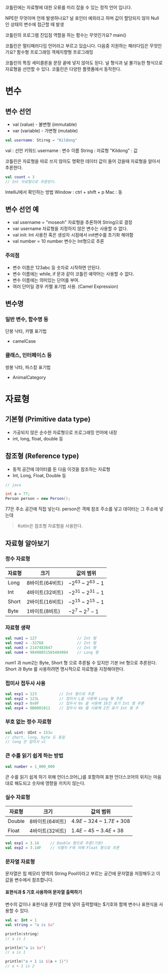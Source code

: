 코틀린에는 자료형에 대한 오류를 미리 잡을 수 있는 정적 언어 입니다.

NPE란 무엇이며 언제 발생하나요?
널 포인터 예외라고 하며 값이 할당되지 않아 Null 인 상태의 변수에 접근할 때 발생

코틀린의 프로그램 진입점 역할을 하는 함수는 무엇인가요?
main()

코틀린은 멀티패러다임 언어라고 부르고 있습니다. 다음중 지원하는 패러다임은 무엇인가요?
함수형 프로그래밍
객체지향형 프로그래밍

코틀린의 특징
세미콜론을 문장 끝에 넣지 않아도 된다.
널 형식과 널 불가능한 형식으로 자료형을 선언할 수 있다.
코틀린은 다양한 플랫폼에서 동작한다.

# 변수
## 변수 선언

- val (value) - 불변형 (immutable)
- var (variable) - 가변형 (mutable)

```kotlin
val username: Stirng = "Kildong"
```

val : 선언 키워드
username : 변수 이름
String : 자료형
"Kildong" : 값

코틀린은 자료형을 따로 쓰지 않아도 명확한 데이터 값이 들어 갔을때 자료형을 알아서 추론한다.

```kotlin
val count = 3
// Int 자료형으로 추론된다.
```
IntelliJ에서 확인하는 방법
Window : ctrl + shift + p
Mac : 동

## 변수 선언 예
- val username = "moseoh"
  자료형을 추론하여 String으로 결정
- var username
  자료형을 지정하지 않은 변수는 사용할 수 없다.
- val init: Int
  사용전 혹은 생성자 시점에서 init변수를 초기화 해야함
- val number = 10 
  number 변수는 Int형으로 추론
  
### 주의점
- 변수 이름은 123abc 등 숫자로 시작하면 안된다.
- 변수 이름에는 while, if 문과 같이 코틀린 예약어는 사용할 수 없다.
- 변수 이름에는 의미있는 단어를 부여.
- 여러 단어일 경우 카멜 표기법 사용. (Camel Expression)

## 변수명
### 일반 변수, 함수명 등
단봉 낙타, 카멜 표기법
- camelCase

### 클래스, 인터페이스 등
쌍봉 낙타, 파스칼 표기법
- AnimalCategory

# 자료형
## 기본형 (Primitive data type)
- 가공되지 않은 순수한 자료형으로 프로그래밍 언어에 내장
- int, long, float, double 등

## 참조형 (Reference type)
- 동적 공간에 데이터를 둔 다음 이것을 참조하는 자료형
- Int, Long, Float, Double 등

```java
// java

int a = 77;
Person person = new Person();
```
77은 주소 공간에 직접 넣는다.
person은 객체 참조 주소를 넣고 데이터는 그 주소에 넣는데

>Kotlin은 참조형 자료형을 사용한다.

## 자료형 알아보기
### 정수 자료형

|자료형|크기|값의 범위|
|---|---|---|
|Long|8바이트(64비트)|$-2^{63}$ ~ $2^{63}-1$
|Int|4바이트(32비트)|$-2^{31}$ ~ $2^{31}-1$
|Short|2바이트(16비트)|$-2^{15}$ ~ $2^{15}-1$
|Byte|1바이트(8비트)|$-2^{7}$ ~ $2^{7}-1$

### 자료형 생략

```kotlin
val num1 = 127                  // Int 형
val num2 = -32768               // Int 형
val num3 = 2147483647           // Int 형
val num4 = 98498051565484984    // Long 형
```

num1 과 num2는 Byte, Short 형 으로 추론될 수 있지만 기본 Int 형으로 추론된다.
Short 과 Byte 를 사용하려면 명시적으로 자료형을 지정해야한다.

### 접미사 접두사 사용

```kotlin
val exp1 = 123          // Int 형으로 추론
val exp2 = 123L         // 접미사 L을 사용해 Long 형 추론
val exp3 = 0x0F         // 접두사 0x 을 사용해 16진 표기 Int 형 추론
val exp4 = 0B0001011    // 접두사 0b 를 사용해 2진 표기 Int 형 추
```

### 부호 없는 정수 자료형

```kotlin
val uint: UInt = 153u
// short, long, byte 도 동일
// long 은 접미사 ul
```

### 큰 수를 읽기 쉽게 하는 방법

```kotlin
val number = 1_000_000
```

큰 수를 읽기 쉽게 하기 위해 언더스코어(_)를 포함하여 표현
언더스코어의 위치는 마음대로 해도되고 숫자에 영향을 끼치지 않는다.

### 실수 자료형

|자료형|크기|값의 범위|
|---|---|---|
|Double|8바이트(64비트)|$4.9E-324$ ~ $1.7E+308$
|Float|4바이트(32비트)|$1.4E-45$ ~ $3.4E+38$

```kotlin
val exp1 = 3.14     // Double 형으로 추론(기본)
val exp2 = 3.14F    // 식별자 F에 의해 Float 형으로 추론
```

### 문자열 자료형

문자열은 힙 메모리 영역의 String Pool이라고 부르는 공간에 문자열을 저장해두고 이 값을 변수에서 참조합니다.

#### 표현식과 $ 기호 사용하여 문자열 출력하기
변수의 값이나 표현식을 문자열 안에 넣어 출력할때는 $기호와 함께 변수나 표현식을 사용할 수 있다.

```kotlin
val a: Int = 1
val string = "a is $a"

println(string)
// a is 1

println("a is $a")
// a is 1

println("a + 1 is ${a + 1}")
// a + 1 is 2
```



